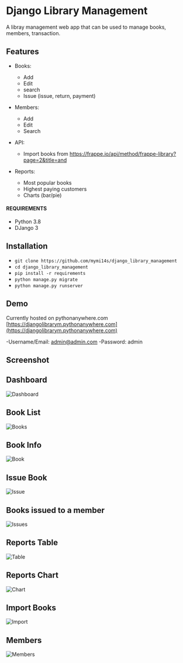 # Django Library Management

A libray management web app that can be used to manage books, members, transaction.

## Features
- Books:
    - Add
    - Edit
    - search
    - Issue (issue, return, payment)


- Members:
    - Add
    - Edit
    - Search

- API:
    - Import books from https://frappe.io/api/method/frappe-library?page=2&title=and

- Reports:
    - Most popular books
    - Highest paying customers
    - Charts (bar/pie)

#### REQUIREMENTS
- Python 3.8
- DJango 3

## Installation
- ```git clone https://github.com/mymi14s/django_library_management```
- ```cd django_library_management```
- ```pip install -r requirements```
- ```python manage.py migrate```
- ```python manage.py runserver```

## Demo
Currently hosted on pythonanywhere.com
[https://djangolibrarym.pythonanywhere.com](https://djangolibrarym.pythonanywhere.com)

-Username/Email: admin@admin.com
-Password: admin


## Screenshot
## Dashboard
![Dashboard](https://raw.githubusercontent.com/mymi14s/django_library_management/master/screenshots/dashboard.png)

## Book List
![Books](https://raw.githubusercontent.com/mymi14s/django_library_management/master/screenshots/books.png)

## Book Info
![Book](https://raw.githubusercontent.com/mymi14s/django_library_management/master/screenshots/book.png)

## Issue Book
![Issue](https://raw.githubusercontent.com/mymi14s/django_library_management/master/screenshots/issuebook.png)

## Books issued to a member
![Issues](https://raw.githubusercontent.com/mymi14s/django_library_management/master/screenshots/memberissues.png)

## Reports Table
![Table](https://raw.githubusercontent.com/mymi14s/django_library_management/master/screenshots/reporttable.png)

## Reports Chart
![Chart](https://raw.githubusercontent.com/mymi14s/django_library_management/master/screenshots/reportcharts.png)

## Import Books
![Import](https://raw.githubusercontent.com/mymi14s/django_library_management/master/screenshots/import.png)

## Members
![Members](https://raw.githubusercontent.com/mymi14s/django_library_management/master/screenshots/members.png)
